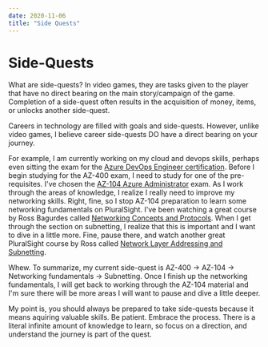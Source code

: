 ```yaml
---
date: 2020-11-06
title: "Side Quests"
---
```

# Side-Quests

What are side-quests? In video games, they are tasks given to the player that have no direct bearing on the main story/campaign of the game. Completion of a side-quest often results in the acquisition of money, items, or unlocks another side-quest.

Careers in technology are filled with goals and side-quests. However, unlike video games, I believe career side-quests DO have a direct bearing on your journey.

For example, I am currently working on my cloud and devops skills, perhaps even sitting the exam for the [Azure DevOps Engineer certification](https://docs.microsoft.com/en-us/learn/certifications/exams/az-400). Before I begin studying for the AZ-400 exam, I need to study for one of the pre-requisites. I've chosen the [AZ-104 Azure Administrator](https://docs.microsoft.com/en-us/learn/certifications/azure-administrator) exam. As I work through the areas of knowledge, I realize I really need to improve my networking skills. Right, fine, so I stop AZ-104 preparation to learn some networking fundamentals on PluralSight. I've been watching a great course by Ross Bagurdes called [Networking Concepts and Protocols](https://app.pluralsight.com/library/courses/comptia-network-plus-networking-concepts/table-of-contents). When I get through the section on subnetting, I realize that this is important and I want to dive in a little more. Fine, pause there, and watch another great PluralSight course by Ross called [Network Layer Addressing and Subnetting](https://app.pluralsight.com/library/courses/network-layer-addressing-subnetting/table-of-contents).

Whew. To summarize, my current side-quest is AZ-400 -> AZ-104 -> Networking fundamentals -> Subnetting. Once I finish up the networking fundamentals, I will get back to working through the AZ-104 material and I'm sure there will be more areas I will want to pause and dive a little deeper.

My point is, you should always be prepared to take side-quests because it means aquiring valuable skills. Be patient. Embrace the process. There is a literal infinite amount of knowledge to learn, so focus on a direction, and understand the journey is part of the quest.
